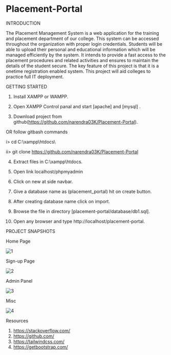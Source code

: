 # Placement-Portal



INTRODUCTION

The Placement Management System is a web application for the training and  placement department of our college. This system can be accessed throughout the  organization with proper login credentials. Students will be able to upload their  personal and educational information which will be managed efficiently by the  system. It intends to provide a fast access to the placement procedures and related  activities and ensures to maintain the details of the student secure. The key feature of  this project is that it is a onetime registration enabled system. This project will aid  colleges to practice full IT deployment.




GETTING STARTED

1. Install XAMPP or WAMPP.

2. Open XAMPP Control panal and start [apache] and [mysql] .

3. Download project from github(https://github.com/narendra03K/Placement-Portal).

OR follow gitbash commands

i> cd C:\\xampp\htdocs\

ii> git clone https://github.com/narendra03K/Placement-Portal

4. Extract files in C:\xampp\htdocs.

5. Open link localhost/phpmyadmin

6. Click on new at side navbar.

7. Give a database name as (placement_portal) hit on create button.

8. After creating database name click on import.

9. Browse the file in directory [placement-portal/database/db1.sql].

10. Open any browser and type http://localhost/placement-portal.





PROJECT SNAPSHOTS

Home Page

![1](https://github.com/dhruvkumaragrawal85/TPC_portal_site/assets/110057140/a7e95a6a-121f-4d47-a6cc-1eddf0a7538d)

Sign-up Page

![2](https://github.com/dhruvkumaragrawal85/TPC_portal_site/assets/110057140/1059dc0b-a1b2-42a3-b87d-8d1d3da5c7c8)


Admin Panel

![3](https://github.com/dhruvkumaragrawal85/TPC_portal_site/assets/110057140/7391bda2-bb73-4de8-98c3-b33215483c35)


Misc

![4](https://github.com/dhruvkumaragrawal85/TPC_portal_site/assets/110057140/35a82437-4bfc-46ac-a39f-f1bad87db7f2)


Resources

1. https://stackoverflow.com/  <br/>
2. https://github.com/<br/>
3. https://tailwindcss.com/<br/>
4. https://getbootstrap.com/
